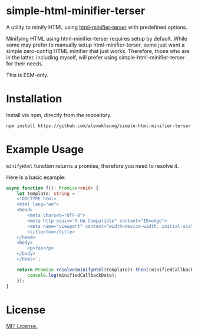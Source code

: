 # simple-html-minifier-terser

A utility to minify HTML using [html-minifier-terser](https://github.com/terser/html-minifier-terser) with predefined options.

Minifying HTML using html-minifier-terser requires setup by default. While some may prefer to manually setup html-minifier-terser, some just want a simple zero-config HTML minifier that just works. Therefore, those who are in the latter, including myself, will prefer using simple-html-minifier-terser for their needs. 

This is ESM-only.

# Installation

Install via npm, directly from the repository.

```bash
npm install https://github.com/alexwkleung/simple-html-minifier-terser
```

# Example Usage

`minifyHtml` function returns a promise, therefore you need to resolve it. 

Here is a basic example:

```typescript
async function f(): Promise<void> {
    let template: string = `
    <!DOCTYPE html>
    <html lang="en">
    <head>
        <meta charset="UTF-8">
        <meta http-equiv="X-UA-Compatible" content="IE=edge">
        <meta name="viewport" content="width=device-width, initial-scale=1.0">
        <title>foo</title>
    </head>
    <body>
        <p>foo</p>
    </body>
    </html>`;

    return Promise.resolve(minifyHtml(template)).then((minifiedCallbackData) => {
        console.log(minifiedCallbackData);
    });
}
```

# License 

[MIT License.](https://github.com/alexwkleung/simple-html-minifier-terser/blob/main/LICENSE)